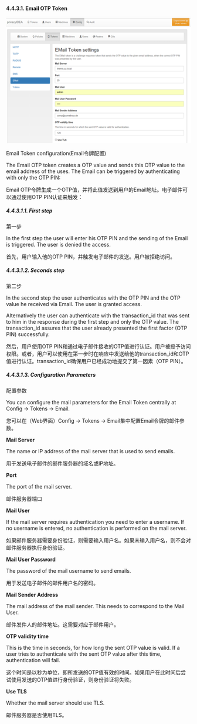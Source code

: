 #### 4.4.3.1. Email OTP Token

![email](../Contents/email.png)

Email Token configuration(Email令牌配置)

The Email OTP token creates a OTP value and sends this OTP value to the email address of the uses. The Email can be triggered by authenticating with only the OTP PIN:

Email OTP令牌生成一个OTP值，并将此值发送到用户的Email地址。电子邮件可以通过使用OTP PIN认证来触发：

##### 4.4.3.1.1. First step

第一步

In the first step the user will enter his OTP PIN and the sending of the Email is triggered. The user is denied the access.

首先，用户输入他的OTP PIN，并触发电子邮件的发送。用户被拒绝访问。

##### 4.4.3.1.2. Seconds step

第二步

In the second step the user authenticates with the OTP PIN and the OTP value he received via Email. The user is granted access.

Alternatively the user can authenticate with the transaction_id that was sent to him in the response during the first step and only the OTP value. The transaction_id assures that the user already presented the first factor (OTP PIN) successfully.

然后，用户使用OTP PIN和通过电子邮件接收的OTP值进行认证。用户被授予访问权限。或者，用户可以使用在第一步时在响应中发送给他的transaction_id和OTP值进行认证。transaction_id确保用户已经成功地提交了第一因素（OTP PIN）。

##### 4.4.3.1.3. Configuration Parameters

配置参数

You can configure the mail parameters for the Email Token centrally at Config -> Tokens -> Email.

您可以在（Web界面）Config -> Tokens -> Email集中配置Email令牌的邮件参数。

**Mail Server**

The name or IP address of the mail server that is used to send emails.

用于发送电子邮件的邮件服务器的域名或IP地址。

**Port**

The port of the mail server.

邮件服务器端口

**Mail User**

If the mail server requires authentication you need to enter a username. If no username is entered, no authentication is performed on the mail server.

如果邮件服务器需要身份验证，则需要输入用户名。如果未输入用户名，则不会对邮件服务器执行身份验证。

**Mail User Password**

The password of the mail username to send emails.

用于发送电子邮件的邮件用户名的密码。

**Mail Sender Address**

The mail address of the mail sender. This needs to correspond to the Mail User.

邮件发件人的邮件地址。这需要对应于邮件用户。

**OTP validity time**

This is the time in seconds, for how long the sent OTP value is valid. If a user tries to authenticate with the sent OTP value after this time, authentication will fail.

这个时间是以秒为单位，即所发送的OTP值有效的时间。如果用户在此时间后尝试使用发送的OTP值进行身份验证，则身份验证将失败。

**Use TLS**

Whether the mail server should use TLS.

邮件服务器是否使用TLS。